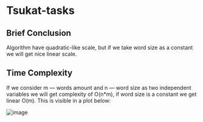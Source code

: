 # Tsukat-tasks
## Brief Conclusion
Algorithm have quadratic-like scale, but if we take word size as a constant we will get nice linear scale.
## Time Complexity
If we consider m — words amount and n — word size as two independent variables we will get complexity of O(n*m), if word size is a constant we get linear O(m). This is visible in a plot below:

![image](https://github.com/user-attachments/assets/c32403f7-eebb-4c27-b29e-7162038e13d8)
